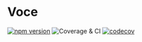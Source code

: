 # Voce

[![npm version](https://badge.fury.io/js/voce.svg)](https://badge.fury.io/js/voce)
![Coverage & CI](https://github.com/marvin-j97/voce/workflows/Coverage%20&%20CI/badge.svg)
[![codecov](https://codecov.io/gh/marvin-j97/voce/branch/dev/graph/badge.svg?token=FHWRPEPSV9)](https://codecov.io/gh/marvin-j97/voce)
